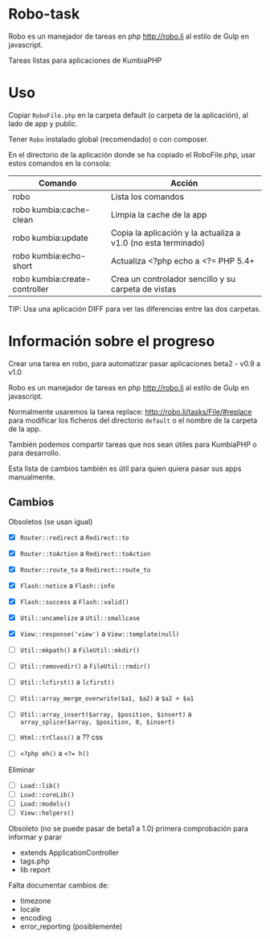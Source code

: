 # Robo-task
Robo es un manejador de tareas en php http://robo.li al estilo de Gulp en javascript.

Tareas listas para aplicaciones de KumbiaPHP

# Uso
Copiar `RoboFile.php` en la carpeta default (o carpeta de la aplicación), al lado de app y public.

Tener `Robo` instalado global (recomendado) o con composer.

En el directorio de la aplicación donde se ha copiado el RoboFile.php, usar estos comandos en la consola:


Comando | Acción
------- | ------
robo                    | Lista los comandos
robo kumbia:cache-clean | Limpia la cache de la app
robo kumbia:update      | Copia la aplicación y la actualiza a v1.0 (no esta terminado)
robo kumbia:echo-short  | Actualiza <?php echo a <?= PHP 5.4+
robo kumbia:create-controller  | Crea un controlador sencillo y su carpeta de vistas


TIP: Usa una aplicación DIFF para ver las diferencias entre las dos carpetas.

# Información sobre el progreso
Crear una tarea en robo, para automatizar pasar aplicaciones beta2 - v0.9 a v1.0

Robo es un manejador de tareas en php http://robo.li al estilo de Gulp en javascript.

Normalmente usaremos la tarea replace: http://robo.li/tasks/File/#replace para modificar los ficheros del directorio ``default`` o el nombre de la carpeta de la app.

También podemos compartir tareas que nos sean útiles para KumbiaPHP o para desarrollo.

Esta lista de cambios también es útil para quien quiera pasar sus apps manualmente.

## Cambios

Obsoletos (se usan igual)

- [x] ``Router::redirect`` a ``Redirect::to``
- [x] ``Router::toAction`` a ``Redirect::toAction``
- [x] ``Router::route_to`` a ``Redirect::route_to``
- [x] ``Flash::notice`` a ``Flash::info``
- [x] ``Flash::success`` a ``Flash::valid()``
- [x] ``Util::uncamelize`` a ``Util::smallcase``
- [x] ``View::response('view')`` a ``View::template(null)``
- [ ] ``Util::mkpath()`` a ``FileUtil::mkdir()``
- [ ] ``Util::removedir()`` a ``FileUtil::rmdir()``
- [ ] ``Util::lcfirst()`` a ``lcfirst()``
- [ ] ``Util::array_merge_overwrite($a1, $a2)`` a ``$a2 + $a1``
- [ ] ``Util::array_insert($array, $position, $insert)`` a ``array_splice($array, $position, 0, $insert)``
- [ ] ``Html::trClass()`` a ??  css
- [ ] ``<?php eh()`` a ``<?= h()``


Eliminar

- [ ] ``Load::lib()``
- [ ] ``Load::coreLib()``
- [ ] ``Load::models()``
- [ ] ``View::helpers()``

Obsoleto (no se puede pasar de beta1 a 1.0) primera comprobación para informar y parar

- extends ApplicationController
- tags.php
- lib report

Falta documentar cambios de:

- timezone
- locale
- encoding
- error_reporting (posiblemente)
